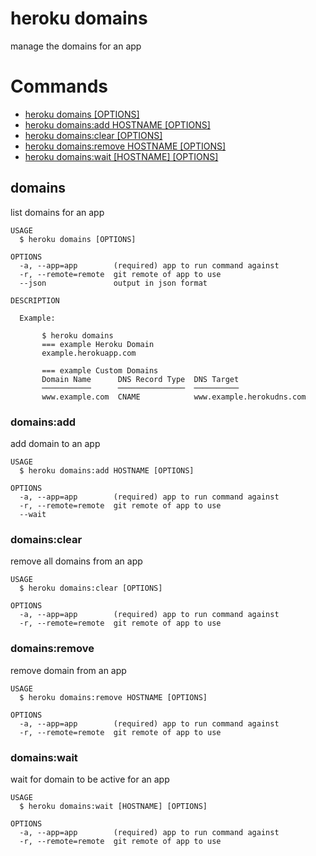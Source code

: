 heroku domains
==============

manage the domains for an app
# Commands

* [heroku domains [OPTIONS]](#domains)
* [heroku domains:add HOSTNAME [OPTIONS]](#domainsadd)
* [heroku domains:clear [OPTIONS]](#domainsclear)
* [heroku domains:remove HOSTNAME [OPTIONS]](#domainsremove)
* [heroku domains:wait [HOSTNAME] [OPTIONS]](#domainswait)
## domains

list domains for an app

```
USAGE
  $ heroku domains [OPTIONS]

OPTIONS
  -a, --app=app        (required) app to run command against
  -r, --remote=remote  git remote of app to use
  --json               output in json format

DESCRIPTION

  Example:

       $ heroku domains
       === example Heroku Domain
       example.herokuapp.com
    
       === example Custom Domains
       Domain Name      DNS Record Type  DNS Target
       ───────────      ───────────────  ──────────
       www.example.com  CNAME            www.example.herokudns.com
```

### domains:add

add domain to an app

```
USAGE
  $ heroku domains:add HOSTNAME [OPTIONS]

OPTIONS
  -a, --app=app        (required) app to run command against
  -r, --remote=remote  git remote of app to use
  --wait
```

### domains:clear

remove all domains from an app

```
USAGE
  $ heroku domains:clear [OPTIONS]

OPTIONS
  -a, --app=app        (required) app to run command against
  -r, --remote=remote  git remote of app to use
```

### domains:remove

remove domain from an app

```
USAGE
  $ heroku domains:remove HOSTNAME [OPTIONS]

OPTIONS
  -a, --app=app        (required) app to run command against
  -r, --remote=remote  git remote of app to use
```

### domains:wait

wait for domain to be active for an app

```
USAGE
  $ heroku domains:wait [HOSTNAME] [OPTIONS]

OPTIONS
  -a, --app=app        (required) app to run command against
  -r, --remote=remote  git remote of app to use
```
